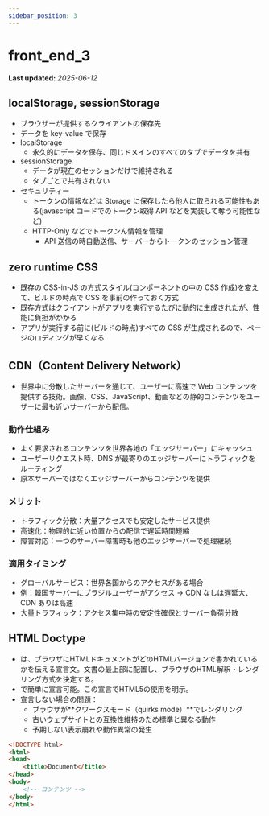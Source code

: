```yaml
---
sidebar_position: 3
---
```


# front_end_3

**Last updated:** _2025-06-12_

## localStorage, sessionStorage

- ブラウザーが提供するクライアントの保存先
- データを key-value で保存
- localStorage
  - 永久的にデータを保存、同じドメインのすべてのタブでデータを共有
- sessionStorage
  - データが現在のセッションだけで維持される
  - タブごとで共有されない
- セキュリティー
  - トークンの情報などは Storage に保存したら他人に取られる可能性もある(javascript コードでのトークン取得 API などを実装して奪う可能性など)
  - HTTP-Only などでトークンん情報を管理
    - API 送信の時自動送信、サーバーからトークンのセッション管理

## zero runtime CSS

- 既存の CSS-in-JS の方式スタイル(コンポーネントの中の CSS 作成)を変えて、ビルドの時点で CSS を事前の作っておく方式
- 既存方式はクライアントがアプリを実行するたびに動的に生成されたが、性能に負担がかかる
- アプリが実行する前に(ビルドの時点)すべての CSS が生成されるので、ページのロディングが早くなる

## CDN（Content Delivery Network）

- 世界中に分散したサーバーを通じて、ユーザーに高速で Web コンテンツを提供する技術。画像、CSS、JavaScript、動画などの静的コンテンツをユーザーに最も近いサーバーから配信。

### 動作仕組み

- よく要求されるコンテンツを世界各地の「エッジサーバー」にキャッシュ
- ユーザーリクエスト時、DNS が最寄りのエッジサーバーにトラフィックをルーティング
- 原本サーバーではなくエッジサーバーからコンテンツを提供

### メリット

- トラフィック分散：大量アクセスでも安定したサービス提供
- 高速化：物理的に近い位置からの配信で遅延時間短縮
- 障害対応：一つのサーバー障害時も他のエッジサーバーで処理継続

### 適用タイミング

- グローバルサービス：世界各国からのアクセスがある場合
- 例：韓国サーバーにブラジルユーザーがアクセス → CDN なしは遅延大、CDN ありは高速
- 大量トラフィック：アクセス集中時の安定性確保とサーバー負荷分散

## HTML Doctype

- <!DOCTYPE>は、ブラウザにHTMLドキュメントがどのHTMLバージョンで書かれているかを伝える宣言文。文書の最上部に配置し、ブラウザのHTML解釈・レンダリング方式を決定する。
- <!DOCTYPE html>で簡単に宣言可能。この宣言でHTML5の使用を明示。
- 宣言しない場合の問題：
  - ブラウザが**クワークスモード（quirks mode）**でレンダリング
  - 古いウェブサイトとの互換性維持のため標準と異なる動作
  - 予期しない表示崩れや動作異常の発生

```HTML
<!DOCTYPE html>
<html>
<head>
    <title>Document</title>
</head>
<body>
    <!-- コンテンツ -->
</body>
</html>
```
